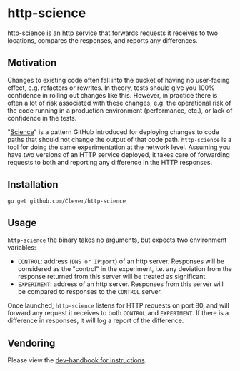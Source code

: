 # http-science

http-science is an http service that forwards requests it receives to two locations, compares the responses, and reports any differences.

## Motivation

Changes to existing code often fall into the bucket of having no user-facing effect, e.g. refactors or rewrites.
In theory, tests should give you 100% confidence in rolling out changes like this.
However, in practice there is often a lot of risk associated with these changes, e.g. the operational risk of the code running in a production environment (performance, etc.), or lack of confidence in the tests.

"[Science](http://zachholman.com/talk/move-fast-break-nothing/)" is a pattern GitHub introduced for deploying changes to code paths that should not change the output of that code path.
`http-science` is a tool for doing the same experimentation at the network level.
Assuming you have two versions of an HTTP service deployed, it takes care of forwarding requests to both and reporting any difference in the HTTP responses.

## Installation

`go get github.com/Clever/http-science`

## Usage

`http-science` the binary takes no arguments, but expects two environment variables:

* `CONTROL`: address (`DNS or IP`:`port`) of an http server. Responses will be considered as the "control" in the experiment, i.e. any deviation from the response returned from this server will be treated as significant.
* `EXPERIMENT`: address of an http server. Responses from this server will be compared to responses to the `CONTROL` server.

Once launched, `http-science` listens for HTTP requests on port 80, and will forward any request it receives to both `CONTROL` and `EXPERIMENT`.
If there is a difference in responses, it will log a report of the difference.

## Vendoring

Please view the [dev-handbook for instructions](https://github.com/Clever/dev-handbook/blob/master/golang/godep.md).
